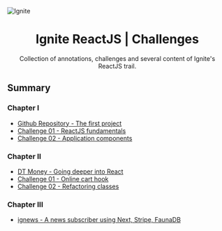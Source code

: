 
<img alt="Ignite" src="https://i.imgur.com/eCVyxxy.png">
<h1 align="center">
  Ignite ReactJS | Challenges
</h1>

<p align="center">
Collection of annotations, challenges and several content of Ignite's ReactJS trail.
</p>

## Summary

### Chapter I

- [Github Repository - The first project](https://github.com/debfdias/ignite-reactjs/tree/main/chapter_I/GitHubRepository)
- [Challenge 01 - ReactJS fundamentals](https://github.com/debfdias/ignite-reactjs/tree/main/chapter_I/challenge1)
- [Challenge 02 - Application components](https://github.com/debfdias/ignite-reactjs/tree/main/chapter_I/challenge2)

### Chapter II

- [DT Money - Going deeper into React](https://github.com/debfdias/ignite-reactjs/tree/main/chapter_II/dt_money)
- [Challenge 01 - Online cart hook](https://github.com/debfdias/ignite-reactjs/tree/main/chapter_II/challenge1)
- [Challenge 02 - Refactoring classes](https://github.com/debfdias/ignite-reactjs/tree/main/chapter_II/challenge2)

### Chapter III

- [ignews - A news subscriber using Next, Stripe, FaunaDB](
https://github.com/debfdias/ignite-reactjs/tree/main/chapter_III/ignews)
